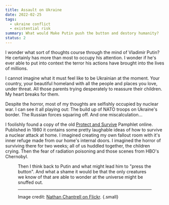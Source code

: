 ```yaml
---
title: Assault on Ukraine
date: 2022-02-25
tags:
  - ukraine conflict
  - existential risk
summary: What would Make Putin push the button and destory humanity?
status: 2
---
```

I wonder what sort of thoughts course through the mind of Vladimir Putin? He certainly has more than most to occupy his attention. I wonder if he's ever able to put into context the terror his actions have brought into the lives of millions. 

I cannot imagine what it must feel like to be Ukrainian at the moment. Your country, your beautiful homeland with all the people and places you love, under threat. All those parents trying desperately to reassure their children. My heart breaks for them. 

Despite the horror, most of my thoughts are selfishly occupied by nuclear war. I can see it all playing out: The build up of NATO troops on Ukraine's border. The Russian forces squaring off. And one miscalculation…

I foolishly found a copy of the old [Protect and Survive](https://en.wikipedia.org/wiki/Protect_and_Survive) Pamphlet online. Published in 1980 it contains some pretty laughable ideas of how to survive a nuclear attack at home. I imagined creating my own fallout room with it's inner refuge made from our home's internal doors. I imagined the horror of surviving there for two weeks; all of us huddled together, the children crying. Then the fear of radiation poisoning and those scenes from HBO's Chernobyl.

<figure url="/images/articles/assult-on-ukraine/pamphlet.jpg" caption="A page from the Protect and Survive Pamphlet that details how to build an inner refuge from doors and bags of clothes.">

Then I think back to Putin and what might lead him to "press the button". And what a shame it would be that the only creatures we know of that are able to wonder at the universe might be snuffed out. 

---

Image credit: [Nathan Chantrell on Flickr](https://www.flickr.com/photos/nathanchantrell/5378116099/). {.small}